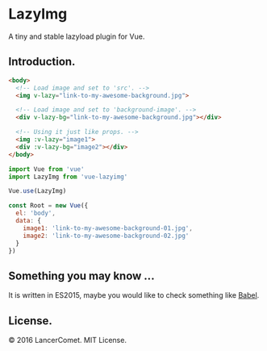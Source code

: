 # LazyImg
A tiny and stable lazyload plugin for Vue.

## Introduction.
```html
<body>
  <!-- Load image and set to 'src'. -->
  <img v-lazy="link-to-my-awesome-background.jpg">

  <!-- Load image and set to 'background-image'. -->
  <div v-lazy-bg="link-to-my-awesome-background.jpg"></div>

  <!-- Using it just like props. -->
  <img :v-lazy="image1">
  <div :v-lazy-bg="image2"></div>
</body>
```

```javascript
import Vue from 'vue'
import LazyImg from 'vue-lazyimg'

Vue.use(LazyImg) 

const Root = new Vue({
  el: 'body',
  data: {
    image1: 'link-to-my-awesome-background-01.jpg',
    image2: 'link-to-my-awesome-background-02.jpg'
  }
})
```

## Something you may know ...
It is written in ES2015, maybe you would like to check something like [Babel](https://babeljs.io/).

## License.
© 2016 LancerComet. MIT License.